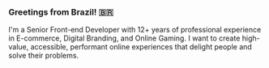 ### Greetings from Brazil! 🇧🇷

I'm a Senior Front-end Developer with 12+ years of professional experience in E-commerce, Digital Branding, and Online Gaming. I want to create high-value, accessible, performant online experiences that delight people and solve their problems.

